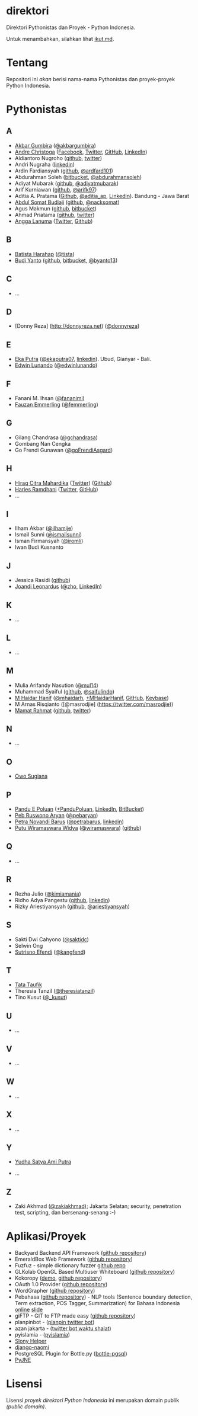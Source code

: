 direktori
=========

Direktori Pythonistas dan Proyek - Python Indonesia.

Untuk menambahkan, silahkan lihat [ikut.md](ikut.md).

Tentang
=======

Repositori ini _akan_ berisi nama-nama Pythonistas dan proyek-proyek Python Indonesia.

Pythonistas
===========

A
-
* [Akbar Gumbira](http://www.akbargumbira.com) ([@akbargumbira](http://www.twitter.com/akbargumbira))
* [Andre Christoga](https://christoga.github.io) ([Facebook](https://www.facebook.com/andrechristoga), [Twitter](https://www.twitter.com/andrechristoga), [GitHub](https://github.com/christoga), [LinkedIn](https://id.linkedin.com/in/andrechristoga))
* Aldiantoro Nugroho ([github](https://github.com/kriwil), [twitter](https://www.twitter.com/kriwil))
* Andri Nugraha ([linkedin](http://id.linkedin.com/in/andrinugraha))
* Ardin Fardiansyah ([github](http://github.com/ardfard), [@ardfard101](https://twitter.com/ardfard101))
* Abdurahman Soleh ([bitbucket](https://bitbucket.org/asoleh), [@abdurahmansoleh](https://twitter.com/abdurahmansoleh))
* Adiyat Mubarak ([github](https://github.com/Keda87), [@adiyatmubarak](https://twitter.com/adiyatmubarak))
* Arif Kurniawan ([github](http://github.com/raisoblast), [@arifk97](https://twitter.com/arifk97))
* Aditia A. Pratama ([Github](https://github.com/aditiapratama), [@aditia_ap](https://twitter.com/aditia_ap), [Linkedin](http://www.linkedin.com/in/aditiapratama)). Bandung - Jawa Barat
* [Abdul Somat Budiaji](http://budiaji.github.io/) ([github](http://github.com/budiaji), [@nacksomat](http://twitter.com/nacksomat))
* Agus Makmun ([github](https://github.com/agusmakmun), [bitbucket](https://bitbucket.org/summonagus/))
* Ahmad Priatama ([github](https://github.com/ahmadpriatama), [twitter](https://twitter.com/mammetow))
* [Angga Lanuma](https://lanuma.web.id) ([Twitter](https://twitter.com/agiant), [Github](https://github.com/lanuma))

B
-

* [Batista Harahap](http://resume.bango29.com) ([@tista](https://twitter.com/tista))
* [Budi Yanto](http://budiyanto.info) ([github](https://github.com/byanto), [bitbucket](https://bitbucket.org/byanto), [@byanto13](https://twitter.com/byanto13))

C
-

* ...

D
-

* [Donny Reza] (http://donnyreza.net) ([@donnyreza](https://twitter.com/donnyreza))

E
-

* [Eka Putra](https://github.com/ekaputra07) ([@ekaputra07](https://twitter.com/ekaputra07), [linkedin](http://www.linkedin.com/in/ekaputra07)). Ubud, Gianyar - Bali.
* [Edwin Lunando](https://github.com/edwinlunando) ([@edwinlunando](https://twitter.com/edwinlunando))

F
-

* Fanani M. Ihsan ([@fananimi](http://twitter.com/fananimi))
* [Fauzan Emmerling](http://www.emfeld.com) ([@femmerling](http://twitter.com/femmerling))

G
-

* Gilang Chandrasa ([@gchandrasa](http://twitter.com/gchandrasa))
* Gombang Nan Cengka
* Go Frendi Gunawan ([@goFrendiAsgard](http://twitter.com/goFrendiAsgard))

H
-

* [Hiraq Citra Mahardika](https://id.linkedin.com/in/hiraq) ([Twitter](https://twitter.com/_hiraq)) ([Github](https://github.com/hiraq))
* [Haries Ramdhani](https://www.linkedin.com/in/haries-ramdhani-099450b8/) ([Twitter](https://twitter.com/harieesss), [GitHub](https://github.com/hariesramdhani))
* ...

I
-

* Ilham Akbar ([@ilhamije](http://twitter.com/ilhamije))
* Ismail Sunni ([@ismailsunni](http://twitter.com/ismailsunni))
* Isman Firmansyah ([@iromli](http://twitter.com/iromli))
* Iwan Budi Kusnanto

J
-

* Jessica Rasidi ([github](http://github.com/jessicarasidi))
* [Joandi Leonardus](http://www.joandilee.com) ([@zho](http://twitter.com/zho), [LinkedIn](http://www.linkedin.com/in/joandi))

K
-

* ...

L
-

* ...

M
-

* Mulia Arifandy Nasution ([@mul14](http://twitter.com/mul14))
* Muhammad Syaiful ([github](http://github.com/saifulindo), [@saifulindo](http://twitter.com/saifulindo))
* [M Haidar Hanif](http://mhaidarhanif.org) ([@mhaidarh](https://twitter.com/mhaidarh), [+MHaidarHanif](https://plus.google.com/+MHaidarHanif), [GitHub](https://github.com/mhaidarh), [Keybase](https://keybase.io/mhaidarh))
* M Arnas Risqianto ([@masrodjie] (https://twitter.com/masrodjie))
* [Mamat Rahmat](https://mamat-rahmat.github.io) ([github](https://github.com/mamat-rahmat), [twitter](https://twitter.com/coderbodoh))

N
-

* ...

O
-

* [Owo Sugiana](https://bitbucket.org/sugiana)

P
-
* [Pandu E Poluan](http://pandu.poluan.info/) ([+PanduPoluan](https://plus.google.com/+PanduPoluan/), [LinkedIn](https://id.linkedin.com/in/pepoluan), [BitBucket](https://bitbucket.org/pepoluan))
* [Peb Ruswono Aryan](http://github.com/pebbie) ([@pebaryan](http://twitter.com/pebaryan))
* [Petra Novandi Barus](http://petrabarus.net) ([@petrabarus](http://twitter.com/petrabarus), [linkedin](http://id.linkedin.com/in/petrabarus))
* [Putu Wiramaswara Widya](http://wiramaswara.blogspot.com) ([@wiramaswara](https://twitter.com/wiramaswara)) ([github](https://github.com/initrunlevel0))

Q
-

* ...

R
-

* Rezha Julio ([@kimiamania](http://twitter.com/kimiamania))
* Ridho Adya Pangestu ([github](http://github.com/ridhoadya), [linkedin](http://www.linkedin.com/in/ridhoadya))
* Rizky Ariestiyansyah ([github](https://github.com/ariestiyansyah), [@ariestiyansyah](https://twitter.com/ariestiyansyah))

S
-

* Sakti Dwi Cahyono ([@saktidc](http://twitter.com/saktidc))
* Selwin Ong
* [Sutrisno Efendi](http://github.com/kangfend) ([@kangfend](http://twitter.com/kangfend))

T
-

* [Tata Taufik](https://bitbucket.org/tatataufik/)
* Theresia Tanzil ([@theresiatanzil](http://twitter.com/theresiatanzil))
* Tino Kusut ([@_kusut](http://twitter.com/_kusut))

U
-

* ...

V
-

* ...

W
-

* ...

X
-

* ...

Y
-

* [Yudha Satya Ami Putra](http://github.com/blu3f4lc0n)

* ...

Z
--

* Zaki Akhmad ([@zakiakhmad](http://twitter.com/zakiakhmad)); Jakarta Selatan; security, penetration test, scripting, dan bersenang-senang :-)


Aplikasi/Proyek
===============

* Backyard Backend API Framework ([github repository](https://github.com/femmerling/backyard))
* EmeraldBox Web Framework ([github repository](https://github.com/femmerling/EmeraldBox))
* Fuzfuz - simple dictionary fuzzer [github repo](https://github.com/sakti/fuzfuz)
* GLKolab OpenGL Based Multiuser Whiteboard ([github repository](https://github.com/initrunlevel0/GLKolab))
* Kokoropy ([demo](http://kokoropy.herokuapp.com), [github repository](https://github.com/goFrendiAsgard/kokoropy))
* OAuth 1.0 Provider ([github repository](https://github.com/tistaharahap/oauth1-provider))
* WordGrapher ([github repository](https://github.com/tistaharahap/WordGraph))
* Pebahasa ([github repository](http://github.com/pebbie/pebahasa)) - NLP tools (Sentence boundary detection, Term extraction, POS Tagger, Summarization) for Bahasa Indonesia [online](http://nlp.pebbie.net) [slide](http://www.slideshare.net/pebbie/python-untuk-pemrosesan-teks-bahasa-indonesia)
* giFTP - GIT to FTP made easy ([github repository](https://github.com/ekaputra07/giFTP))
* planpinbot - ([planpin twitter bot](http://twitter.com/planpin))
* azan jakarta - ([twitter bot waktu shalat](http://twitter.com/azanjakarta))
* pyislamia - ([pyislamia](https://bitbucket.org/tatataufik/pyislamia.git))
* [Slony Helper](https://bitbucket.org/sugiana/slony-helper)
* [django-naomi](https://github.com/edwinlunando/django-naomi)
* PostgreSQL Plugin for Bottle.py ([bottle-pgsql](https://github.com/raisoblast/bottle-pgsql))
* [PyJNE](https://github.com/kangfend/py-jne)

Lisensi
=======

Lisensi *proyek direktori Python Indonesia* ini merupakan domain publik _(public domain)_.
